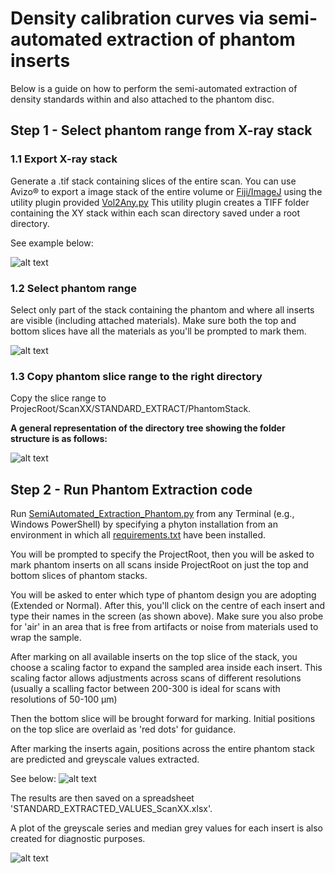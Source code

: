 # Density calibration curves via semi-automated extraction of phantom inserts

Below is a guide on how to perform the semi-automated extraction of density standards within and also attached to the phantom disc.

## Step 1 - Select phantom range from X-ray stack 

### 1.1 Export X-ray stack
Generate a .tif stack containing slices of the entire scan. You can use Avizo® to export a image stack of the entire volume or 
[Fiji/ImageJ](https://imagej.net/software/fiji/) using the utility plugin provided [Vol2Any.py](https://github.com/LeoBertiniNHM/CoralMethodsPaper/blob/main/Vol_2Any_LEO.py)
This utility plugin creates a TIFF folder containing the XY stack within each scan directory saved under a root directory. 

See example below:

![alt text](https://github.com/LeoBertiniNHM/CoralMethodsPaper/blob/main/PhantomExtraction/GIFs/PhantomExtract1.gif)

### 1.2 Select phantom range
Select only part of the stack containing the phantom and where all inserts are visible (including attached materials).
Make sure both the top and bottom slices have all the materials as you'll be prompted to mark them. 

![alt text](https://github.com/LeoBertiniNHM/CoralMethodsPaper/blob/main/PhantomExtraction/GIFs/PhantomExtract2.gif)


### 1.3 Copy phantom slice range to the right directory 
Copy the slice range to ProjecRoot/ScanXX/STANDARD_EXTRACT/PhantomStack. 

**A general representation of the directory tree showing the folder structure is as follows:**

![alt text](https://github.com/LeoBertiniNHM/CoralMethodsPaper/blob/main/PhantomExtraction/GIFs/DirectoryTreeExample.jpg)


## Step 2 - Run Phantom Extraction code 
 
Run [SemiAutomated_Extraction_Phantom.py](https://github.com/LeoBertiniNHM/CoralMethodsPaper/blob/main/PhantomExtraction/SemiAutomated_Extraction_Phantom.py) from any Terminal (e.g., Windows PowerShell) by
specifying a phyton installation from an environment in which all [requirements.txt](https://github.com/LeoBertiniNHM/CoralMethodsPaper/blob/main/requirements.txt) have been installed. 

You will be prompted to specify the ProjectRoot, then you will be asked to mark phantom inserts on all scans inside ProjectRoot on just the top and bottom slices of phantom stacks.

You will be asked to enter which type of phantom design you are adopting (Extended or Normal).
After this, you'll click on the centre of each insert and type their names in the screen (as shown above).
Make sure you also probe for 'air' in an area that is free from artifacts or noise from materials used to wrap the sample.

After marking on all available inserts on the top slice of the stack, you choose a scaling factor to expand the sampled area inside each insert.
This scaling factor allows adjustments across scans of different resolutions (usually a scalling factor between 200-300 is ideal for scans with resolutions of 50-100 µm)

Then the bottom slice will be brought forward for marking. Initial positions on the top slice are overlaid as 'red dots' for guidance. 

After marking the inserts again, positions across the entire phantom stack are predicted and greyscale values extracted.

See below:
![alt text](https://github.com/LeoBertiniNHM/CoralMethodsPaper/blob/main/PhantomExtraction/GIFs/PhantomExtract3.gif)



The results are then saved on a spreadsheet 'STANDARD_EXTRACTED_VALUES_ScanXX.xlsx'. 

A plot of the greyscale series and median grey values for each insert is also created for diagnostic purposes.


![alt text](https://github.com/LeoBertiniNHM/CoralMethodsPaper/blob/main/PhantomExtraction/GIFs/PhantomExtract3.gif)



